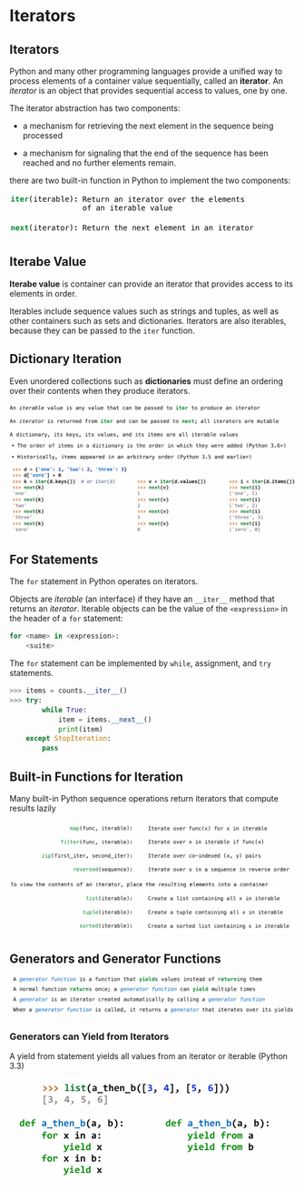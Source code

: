 # Iterators

## Iterators

Python and many other programming languages provide a unified way to process elements of a container value sequentially, called an **iterator**. An *iterator* is an object that provides sequential access to values, one by one.

The iterator abstraction has two components:

- a mechanism for retrieving the next element in the sequence being processed

- a mechanism for signaling that the end of the sequence has been reached and no further elements remain.

there are two built-in function in Python to implement the two components:

<img src="image/image-20241204212632161.png" alt="image-20241204212632161" style="zoom:50%;" />

## Iterabe Value

**Iterabe value** is container can provide an iterator that provides access to its elements in order.

Iterables include sequence values such as strings and tuples, as well as other containers such as sets and dictionaries. Iterators are also iterables, because they can be passed to the `iter` function.

## Dictionary Iteration

Even unordered collections such as **dictionaries** must define an ordering over their contents when they produce iterators.

<img src="image/image-20241204213124389.png" alt="image-20241204213124389" style="zoom:50%;" />

## For Statements

The `for` statement in Python operates on iterators. 

Objects are *iterable* (an interface) if they have an `__iter__` method that returns an *iterator*. Iterable objects can be the value of the `<expression>` in the header of a `for` statement:

```python
for <name> in <expression>:
    <suite>
```

The `for` statement can be implemented by `while`, assignment, and `try` statements.

```python
>>> items = counts.__iter__()
>>> try:
        while True:
            item = items.__next__()
            print(item)
    except StopIteration:
        pass
```

## Built-in Functions for Iteration

 Many built-in Python sequence operations return iterators that compute results lazily

<img src="image/image-20241204213455594.png" alt="image-20241204213455594" style="zoom: 50%;" />

## Generators and Generator Functions

<img src="image/image-20241204213540459.png" alt="image-20241204213540459" style="zoom:50%;" />

### Generators can Yield from Iterators

 A yield from statement yields all values from an iterator or iterable (Python 3.3)

<img src="image/image-20241204213644045.png" alt="image-20241204213644045" style="zoom: 67%;" />

